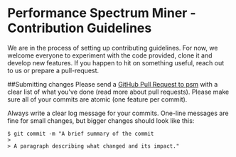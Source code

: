 # Performance Spectrum Miner - Contribution Guidelines

We are in the process of setting up contributing guidelines. 
For now, we welcome everyone to experiment with the code provided, clone it and develop new features.
If you happen to hit on something useful, reach out to us or prepare a pull-request.

##Submitting changes
Please send a [GitHub Pull Request to psm](https://github.com/processmining-in-logistics/psm/pull/new/master) with a clear list of what you've done (read more about pull requests). 
Please make sure all of your commits are atomic (one feature per commit).

Always write a clear log message for your commits. One-line messages are fine for small changes, but bigger changes should look like this:

    $ git commit -m "A brief summary of the commit
    >
    > A paragraph describing what changed and its impact." 
